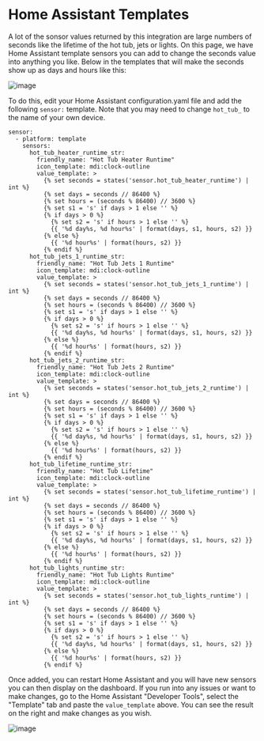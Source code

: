 # Home Assistant Templates

A lot of the sonsor values returned by this integration are large numbers of seconds like the lifetime of the hot tub, jets or lights. On this page, we have Home Assistant template sensors you can add to change the seconds value into anything you like. Below in the templates that will make the seconds show up as days and hours like this:

![image](https://github.com/Ylianst/ESP-IQ2020/assets/1319013/04f2112f-6d3e-407e-ab42-3bf2d6b780c5)

To do this, edit your Home Assistant configuration.yaml file and add the following `sensor:` template. Note that you may need to change `hot_tub_` to the name of your own device.

```
sensor:
  - platform: template
    sensors:
      hot_tub_heater_runtime_str:
        friendly_name: "Hot Tub Heater Runtime"
        icon_template: mdi:clock-outline
        value_template: >
          {% set seconds = states('sensor.hot_tub_heater_runtime') | int %}
          {% set days = seconds // 86400 %}
          {% set hours = (seconds % 86400) // 3600 %}
          {% set s1 = 's' if days > 1 else '' %}
          {% if days > 0 %}
            {% set s2 = 's' if hours > 1 else '' %}
            {{ '%d day%s, %d hour%s' | format(days, s1, hours, s2) }}
          {% else %}
            {{ '%d hour%s' | format(hours, s2) }}
          {% endif %}
      hot_tub_jets_1_runtime_str:
        friendly_name: "Hot Tub Jets 1 Runtime"
        icon_template: mdi:clock-outline
        value_template: >
          {% set seconds = states('sensor.hot_tub_jets_1_runtime') | int %}
          {% set days = seconds // 86400 %}
          {% set hours = (seconds % 86400) // 3600 %}
          {% set s1 = 's' if days > 1 else '' %}
          {% if days > 0 %}
            {% set s2 = 's' if hours > 1 else '' %}
            {{ '%d day%s, %d hour%s' | format(days, s1, hours, s2) }}
          {% else %}
            {{ '%d hour%s' | format(hours, s2) }}
          {% endif %}
      hot_tub_jets_2_runtime_str:
        friendly_name: "Hot Tub Jets 2 Runtime"
        icon_template: mdi:clock-outline
        value_template: >
          {% set seconds = states('sensor.hot_tub_jets_2_runtime') | int %}
          {% set days = seconds // 86400 %}
          {% set hours = (seconds % 86400) // 3600 %}
          {% set s1 = 's' if days > 1 else '' %}
          {% if days > 0 %}
            {% set s2 = 's' if hours > 1 else '' %}
            {{ '%d day%s, %d hour%s' | format(days, s1, hours, s2) }}
          {% else %}
            {{ '%d hour%s' | format(hours, s2) }}
          {% endif %}
      hot_tub_lifetime_runtime_str:
        friendly_name: "Hot Tub Lifetime"
        icon_template: mdi:clock-outline
        value_template: >
          {% set seconds = states('sensor.hot_tub_lifetime_runtime') | int %}
          {% set days = seconds // 86400 %}
          {% set hours = (seconds % 86400) // 3600 %}
          {% set s1 = 's' if days > 1 else '' %}
          {% if days > 0 %}
            {% set s2 = 's' if hours > 1 else '' %}
            {{ '%d day%s, %d hour%s' | format(days, s1, hours, s2) }}
          {% else %}
            {{ '%d hour%s' | format(hours, s2) }}
          {% endif %}
      hot_tub_lights_runtime_str:
        friendly_name: "Hot Tub Lights Runtime"
        icon_template: mdi:clock-outline
        value_template: >
          {% set seconds = states('sensor.hot_tub_lights_runtime') | int %}
          {% set days = seconds // 86400 %}
          {% set hours = (seconds % 86400) // 3600 %}
          {% set s1 = 's' if days > 1 else '' %}
          {% if days > 0 %}
            {% set s2 = 's' if hours > 1 else '' %}
            {{ '%d day%s, %d hour%s' | format(days, s1, hours, s2) }}
          {% else %}
            {{ '%d hour%s' | format(hours, s2) }}
          {% endif %}
```

Once added, you can restart Home Assistant and you will have new sensors you can then display on the dashboard. If you run into any issues or want to make changes, go to the Home Assistant "Developer Tools", select the "Template" tab and paste the `value_template` above. You can see the result on the right and make changes as you wish.

![image](https://github.com/Ylianst/ESP-IQ2020/assets/1319013/ffa2b8ac-4193-411d-b864-b04e8ea1b068)

